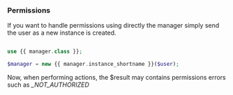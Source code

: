 ### Permissions

If you want to handle permissions using directly the manager simply send the user as a new instance is created.

```php

use {{ manager.class }};

$manager = new {{ manager.instance_shortname }}($user);

```

Now, when performing actions, the $result may contains permissions errors such as *_NOT_AUTHORIZED*
